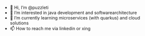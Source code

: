 - 👋 Hi, I’m @puzzleti
- 👀 I’m interested in java development and softwarearchitecture
- 🌱 I’m currently learning microservices (with quarkus) and cloud solutions
- 📫 How to reach me via linkedin or xing

<!---
puzzleti/puzzleti is a ✨ special ✨ repository because its `README.md` (this file) appears on your GitHub profile.
You can click the Preview link to take a look at your changes.
--->
